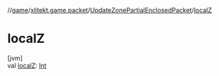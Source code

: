 //[game](../../../index.md)/[xlitekt.game.packet](../index.md)/[UpdateZonePartialEnclosedPacket](index.md)/[localZ](local-z.md)

# localZ

[jvm]\
val [localZ](local-z.md): [Int](https://kotlinlang.org/api/latest/jvm/stdlib/kotlin/-int/index.html)
